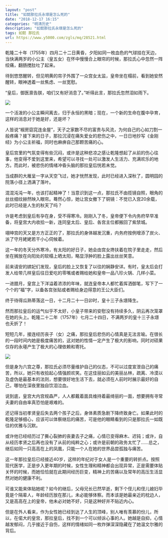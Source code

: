 ```yaml
---
layout: "post"
title: "如懿那拉氏永璟是怎么死的"
date: "2018-12-17 16:15"
categories: "明清历史"
description: "如懿那拉氏永璟是怎么死的"
tags: 如懿 那拉氏
url: https://www.y5000.com/zgls/mq/28521.html
---
```






乾隆二十年（1755年）四月二十二日黄昏，夕阳如同一枚血色的气球挂在天边，当快满两岁的小公主（皇五女）在怀中慢慢合上眼帘的时候，那拉氏心中忽然一阵绞痛，翻肠搅肚吐了起来。

待到悠悠醒转，但见明黄的帘子外围了一众宫女太监，皇帝坐在榻前，看到她安然醒转，眼神透着一丝焦虑、一丝宽慰。

“皇后，御医禀告朕，咱们又有好消息了。”听得此言，那拉氏忽然泪如雨下。

![](https://img.y5000.com/uploads/allimg/180208/8-1P20P94319125.jpg)

一个活泼的小公主瞬间离去，归于永恒的黑暗；现在，一个新的生命在腹中孕育，这样的消息对于她是好，还是坏？

人皆说“椒房窈窕连金屋”，天子之家数不尽的富贵与风流，为何自己的心如刀割一般疼痛？接下来的日子，那拉沉浸在痛失爱女的悲伤之中，一日日地抄写《金刚经》为小公主祈福，同时也麻痹自己那颗苦痛的心。

皇后宫里的气氛变得有些沉闷，或许是这种悲凉之感让乾隆想起了从前的伤心往事，他变得不爱到这里来，希望可以寻找一处可以激发人生活力、充满欢乐的地方。而此时，被悲伤的情绪冲昏头脑的那拉皇后恍若未觉。

当成群的大雁呈一字从天空飞过，她才恍然发现，此时已经进入深秋了，圆明园的院落小径上洒满了落叶。

混混沌沌一年，也该打起精神了！当意识到这一点，那拉氏不由揽镜自照，眼角的丝丝细纹赫然映入眼帘。蓦然心惊，她让宫女撤下了铜镜：不觉已入宫20余载，此时已经是人生的秋天了吗？

许是考虑到皇后有孕在身，受不得寒冷。刚刚入了冬，皇帝便下令内务府早早准备，将皇宫大内收拾一新，连同皇太后、皇后、各宫主位都搬回了紫禁城。

翊坤宫的天又是方方正正的了，那拉氏的身体越发沉重，内务府按例增添了炭火、派了守月姥姥若干小心伺候着。

这一年的冬天分外寒冷，有太阳的好日子，她会由宫女搀扶着在院子里走走，然后坐在搁放在向阳处的软榻上晒太阳，略显浮肿的脸上露出丝丝笑意。

前来请安的嫔妃们发现，皇后的脸上又恢复了以往的娴静安详。有时，皇太后会打发人给带几样皇后往日爱吃的零嘴或者赐给她和皇帝一品八珍火锅、几样小菜。

一进腊月，皇宫上下洋溢着浓浓的年味，就连皇帝本人都忙着挥洒御笔，写下了一个个的“福”字，以备各宫张贴或者赐给身边得意的王公大臣们。

终于待得瓜熟蒂落这一日，十二月二十一日卯时，皇十三子永璟降生。

然而那拉皇后的运气似乎不太好，小皇子带来的安慰没有持续多久，阴云再次笼罩在她的头上。乾隆二十二年（1757年）七月二十四日，不满两岁的皇十三子永璟也夭折了！

短短几年，接连经历丧子（女）之痛，那拉皇后悲伤的心情真是无法言喻。在很长的一段时间内她是极度痛苦的，这对她的性情一定产生了极大的影响，同时对硕果仅存的永璂产生了极大的心理依赖和寄托。

![](https://img.y5000.com/uploads/allimg/180208/8-1P20P94334Q4.jpg)

但是身为六宫之尊，那拉氏必须尽量维护自己的仪态，不可以过度宣泄自己的痛苦，所以，她只有收拾起心情强颜欢笑。在这佳丽如云的美丽丛林，疏离、冷漠以及虚伪是最基本的法则，想要很好地生活下去，就必须在人前时时展示最好的自己，哪怕在深夜里独自饮泪泣血。

说到底，皇宫大内宫规森严，人人都戴着面具维持着最绮丽的一面，想要拥有寻常夫妻的自由率真恐怕是艰难的。

还记得当初孝贤皇后失去两个孩子之后，身体素质急剧下降终致身亡。如果此时的乾隆足够细心，应该可以体察继后的痛苦，可是他的眼睛看到的只是那拉氏一如既往的优雅与沉默。

或许他已经经历过了撕心裂肺的丧妻去子之痛，心情已变得麻木、迟钝；或许，自从经历孝贤之后再也没有了从前的纯粹之心；或许是前朝的政务太忙了……总之，继后如同一只高高在上的凤凰，只能一个人在她的世界品尝孤独与痛苦。

这一年那拉皇后已经接近40岁，这样的年纪对于女人是一个重要的转折点。按照现代医学，正是步入更年期的时候，女性生理和精神都会出现异常，正是需要体贴关怀的时候，而她恰恰就在此期间经历巨变，精神上的苦痛以及常年的高压生活显然对她的健康不利。

可谁又能来体贴她呢？如今的继后，父母兄长已然早逝，剩下个侄儿和侄儿媳妇毕竟是个隔辈人，年龄经历放在那儿，未必能够体察。而本该是她最亲近的枕边人，又是高高在上的皇帝，他未必对她不好，只是这种好并不贴近内心。

但是在外人看来，作为女性她已经到达了人生的顶峰，别人唯有羡慕的份儿，所以，在偌大的皇宫，那拉皇后，找不到一个可以倾诉心事的人。她越是自抑，心情越发郁闷，几乎接近于自伤，这样的情绪如同一枚炸弹深深隐藏在了她温文尔雅的背后。
